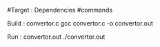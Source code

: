 
#Target : Dependencies
#<TAB>commands


Build : convertor.c
	  gcc convertor.c -o convertor.out

Run : convertor.out
	  ./convertor.out
